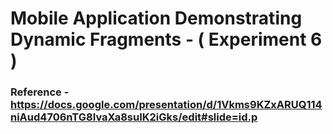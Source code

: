 # Mobile Application Demonstrating Dynamic Fragments - ( Experiment 6 )

### Reference - https://docs.google.com/presentation/d/1Vkms9KZxARUQ114niAud4706nTG8IvaXa8suIK2iGks/edit#slide=id.p
